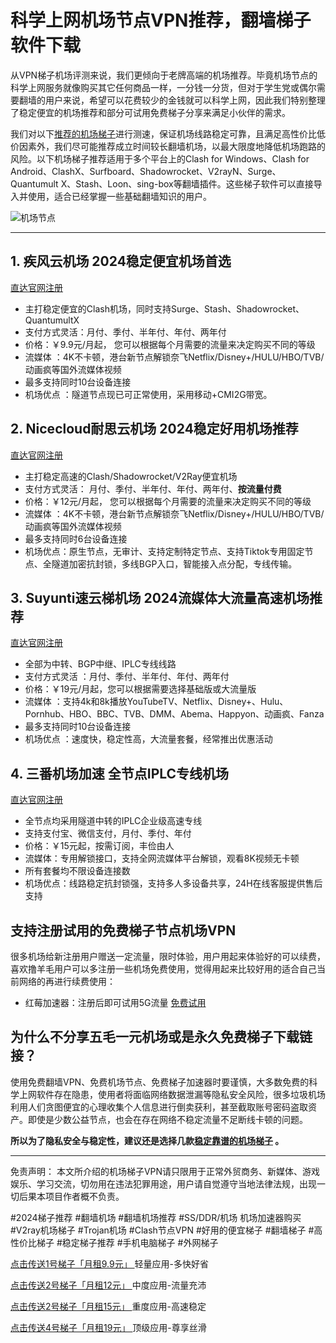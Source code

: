 # 科学上网机场节点VPN推荐，翻墙梯子软件下载

从VPN梯子机场评测来说，我们更倾向于老牌高端的机场推荐。毕竟机场节点的科学上网服务就像购买其它任何商品一样，一分钱一分货，但对于学生党或偶尔需要翻墙的用户来说，希望可以花费较少的金钱就可以科学上网，因此我们特别整理了稳定便宜的机场推荐和部分可试用免费梯子分享来满足小伙伴的需求。

我们对以下[推荐的机场梯子](https://gitlab.com/best_vpn1/2024-vpn/-/releases)进行测速，保证机场线路稳定可靠，且满足高性价比低价因素外，我们尽可能推荐成立时间较长翻墙机场，以最大限度地降低机场跑路的风险。以下机场梯子推荐适用于多个平台上的Clash for Windows、Clash for Android、ClashX、Surfboard、Shadowrocket、V2rayN、Surge、Quantumult X、Stash、Loon、sing-box等翻墙插件。这些梯子软件可以直接导入并使用，适合已经掌握一些基础翻墙知识的用户。

![机场节点](https://github.com/TOP-VPN/cn-vpn/assets/173128277/f5343fa4-c17a-450c-b035-722bde3d34eb)


---

## 1. 疾风云机场 2024稳定便宜机场首选

[直达官网注册](https://go.1vpn.cc/jife)

* 主打稳定便宜的Clash机场，同时支持Surge、Stash、Shadowrocket、QuantumultX
* 支付方式灵活：月付、季付、半年付、年付、两年付
* 价格：￥9.9元/月起， 您可以根据每个月需要的流量来决定购买不同的等级
* 流媒体 ：4K不卡顿，港台新节点解锁奈飞Netflix/Disney+/HULU/HBO/TVB/动画疯等国外流媒体视频
* 最多支持同时10台设备连接
* 机场优点 ：隧道节点现已可正常使用，采用移动+CMI2G带宽。

## 2. Nicecloud耐思云机场 2024稳定好用机场推荐

[直达官网注册](https://go.1vpn.cc/nisi)

* 主打稳定高速的Clash/Shadowrocket/V2Ray便宜机场
* 支付方式灵活： 月付、季付、半年付、年付、两年付、**按流量付费**
* 价格：￥12元/月起， 您可以根据每个月需要的流量来决定购买不同的等级
* 流媒体 ：4K不卡顿，港台新节点解锁奈飞Netflix/Disney+/HULU/HBO/TVB/动画疯等国外流媒体视频
* 最多支持同时6台设备连接
* 机场优点：原生节点，无审计、支持定制特定节点、支持Tiktok专用固定节点、全隧道加密抗封锁，多线BGP入口，智能接入点分配，专线传输。

## 3. Suyunti速云梯机场 2024流媒体大流量高速机场推荐

[直达官网注册](https://go.1vpn.cc/suyu)

* 全部为中转、BGP中继、IPLC专线线路
* 支付方式灵活 ：月付、季付、半年付、年付、两年付
* 价格：￥19元/月起，您可以根据需要选择基础版或大流量版
* 流媒体 ：支持4k和8k播放YouTubeTV、Netflix、Disney+、Hulu、Pornhub、HBO、BBC、TVB、DMM、Abema、Happyon、动画疯、Fanza
* 最多支持同时10台设备连接
* 机场优点 ：速度快，稳定性高，大流量套餐，经常推出优惠活动

## 4. 三番机场加速 全节点IPLC专线机场

[直达官网注册](https://go.1vpn.cc/3fan)

* 全节点均采用隧道中转的IPLC企业级高速专线
* 支持支付宝、微信支付，月付、季付、年付
* 价格：￥15元起，按需订阅，丰俭由人
* 流媒体：专用解锁接口，支持全网流媒体平台解锁，观看8K视频无卡顿
* 所有套餐均不限设备连接数
* 机场优点：线路稳定抗封锁强，支持多人多设备共享，24H在线客服提供售后支持

## 支持注册试用的免费梯子节点机场VPN

很多机场给新注册用户赠送一定流量，限时体验，用户用起来体验好的可以续费，喜欢撸羊毛用户可以多注册一些机场免费使用，觉得用起来比较好用的适合自己当前网络的再进行续费使用：

* 红莓加速器：注册后即可试用5G流量 [免费试用](https://go.1vpn.cc/cmnet)

## 为什么不分享五毛一元机场或是永久免费梯子下载链接？

使用免费翻墙VPN、免费机场节点、免费梯子加速器时要谨慎，大多数免费的科学上网软件存在隐患，使用者将面临网络数据泄漏等隐私安全风险，很多垃圾机场利用人们贪图便宜的心理收集个人信息进行倒卖获利，甚至截取账号密码盗取资产。即使是少数公益节点，也会在存在网络不稳定流量不足断线卡顿的问题。

**所以为了隐私安全与稳定性，建议还是选择几款[稳定靠谱的机场梯子](https://ji-chang-tui-jian.gitbook.io/ji-chang-tui-jian/) 。**

---

免责声明： 本文所介绍的机场梯子VPN请只限用于正常外贸商务、新媒体、游戏娱乐、学习交流，切勿用在违法犯罪用途，用户请自觉遵守当地法律法规，出现一切后果本项目作者概不负责。

#2024梯子推荐 #翻墙机场 #翻墙机场推荐 #SS/DDR/机场 机场加速器购买 #V2ray机场梯子 #Trojan机场 #Clash节点VPN #好用的便宜梯子 #翻墙梯子 #高性价比梯子 #稳定梯子推荐 #手机电脑梯子 #外网梯子


[点击传送1号梯子「月租9.9元」 ](https://go.1vpn.cc/jife)
轻量应用-多快好省

[点击传送2号梯子「月租12元」 ](https://go.1vpn.cc/nisi)
中度应用-流量充沛

[点击传送2号梯子「月租15元」 ](https://go.1vpn.cc/3fan)
重度应用-高速稳定

[点击传送4号梯子「月租19元」 ](https://go.1vpn.cc/suyu)
顶级应用-尊享丝滑
